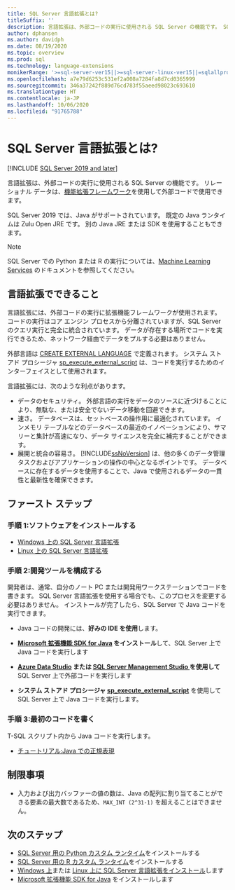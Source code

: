```yaml
---
title: SQL Server 言語拡張とは?
titleSuffix: ''
description: 言語拡張は、外部コードの実行に使用される SQL Server の機能です。 SQL Server 2019 では、Java、R、および Python がサポートされています。 リレーショナル データは、機能拡張フレームワークを使用して外部コードで使用できます。
author: dphansen
ms.author: davidph
ms.date: 08/19/2020
ms.topic: overview
ms.prod: sql
ms.technology: language-extensions
monikerRange: '>=sql-server-ver15||>=sql-server-linux-ver15||=sqlallproducts-allversions'
ms.openlocfilehash: a7e79d6253c531ef2a008a7284fa8d7cd0365999
ms.sourcegitcommit: 346a37242f889d76cd783f55aeed98023c693610
ms.translationtype: HT
ms.contentlocale: ja-JP
ms.lasthandoff: 10/06/2020
ms.locfileid: "91765788"
---
```

# <a name="what-is-sql-server-language-extensions"></a>SQL Server 言語拡張とは?
[!INCLUDE [SQL Server 2019 and later](../includes/applies-to-version/sqlserver2019.md)]

言語拡張は、外部コードの実行に使用される SQL Server の機能です。 リレーショナル データは、[機能拡張フレームワーク](concepts/extensibility-framework.md)を使用して外部コードで使用できます。

SQL Server 2019 では、Java がサポートされています。 既定の Java ランタイムは Zulu Open JRE です。 別の Java JRE または SDK を使用することもできます。

> [!NOTE]
> SQL Server での Python または R の実行については、[Machine Learning Services](../machine-learning/sql-server-machine-learning-services.md) のドキュメントを参照してください。

## <a name="what-you-can-do-with-language-extensions"></a>言語拡張でできること

言語拡張には、外部コードの実行に拡張機能フレームワークが使用されます。 コードの実行はコア エンジン プロセスから分離されていますが、SQL Server のクエリ実行と完全に統合されています。 データが存在する場所でコードを実行できるため、ネットワーク経由でデータをプルする必要はありません。

外部言語は [CREATE EXTERNAL LANGUAGE](../t-sql/statements/create-external-language-transact-sql.md) で定義されます。 システム ストアド プロシージャ [sp_execute_external_script](../relational-databases/system-stored-procedures/sp-execute-external-script-transact-sql.md) は、コードを実行するためのインターフェイスとして使用されます。

言語拡張には、次のような利点があります。

+ データのセキュリティ。 外部言語の実行をデータのソースに近づけることにより、無駄な、または安全でないデータ移動を回避できます。
+ 速さ。 データベースは、セットベースの操作用に最適化されています。 インメモリ テーブルなどのデータベースの最近のイノベーションにより、サマリーと集計が高速になり、データ サイエンスを完全に補完することができます。
+ 展開と統合の容易さ。 [!INCLUDE[ssNoVersion](../includes/ssnoversion-md.md)] は、他の多くのデータ管理タスクおよびアプリケーションの操作の中心となるポイントです。 データベースに存在するデータを使用することで、Java で使用されるデータの一貫性と最新性を確保できます。

## <a name="how-to-get-started"></a>ファースト ステップ

### <a name="step-1-install-the-software"></a>手順 1:ソフトウェアをインストールする

+ [Windows 上の SQL Server 言語拡張](install/install-sql-server-language-extensions-on-windows.md)
+ [Linux 上の SQL Server 言語拡張](../linux/sql-server-linux-setup-language-extensions.md)

### <a name="step-2-configure-a-development-tool"></a>手順 2:開発ツールを構成する

開発者は、通常、自分のノート PC または開発用ワークステーションでコードを書きます。 SQL Server 言語拡張を使用する場合でも、このプロセスを変更する必要はありません。 インストールが完了したら、SQL Server で Java コードを実行できます。

+ Java コードの開発には、**好みの IDE を使用**します。

+ **[Microsoft 拡張機能 SDK for Java](how-to/extensibility-sdk-java-sql-server.md) をインストール**して、SQL Server 上で Java コードを実行します

+ **[Azure Data Studio](../azure-data-studio/what-is.md) または [SQL Server Management Studio ](../ssms/sql-server-management-studio-ssms.md) を使用して** SQL Server 上で外部コードを実行します

+ **システム ストアド プロシージャ [sp_execute_external_script](../relational-databases/system-stored-procedures/sp-execute-external-script-transact-sql.md)** を使用して SQL Server 上で Java コードを実行します。

### <a name="step-3-write-your-first-code"></a>手順 3:最初のコードを書く

T-SQL スクリプト内から Java コードを実行します。

+ [チュートリアル:Java での正規表現](tutorials/search-for-string-using-regular-expressions-in-java.md)

## <a name="limitations"></a>制限事項

+ 入力および出力バッファーの値の数は、Java の配列に割り当てることができる要素の最大数であるため、`MAX_INT (2^31-1)` を超えることはできません。

## <a name="next-steps"></a>次のステップ

+ [SQL Server 用の Python カスタム ランタイム](../machine-learning/install/custom-runtime-python.md)をインストールする
+ [SQL Server 用の R カスタム ランタイム](../machine-learning/install/custom-runtime-r.md)をインストールする
+ [Windows 上](install/install-sql-server-language-extensions-on-windows.md)または [Linux 上に SQL Server 言語拡張をインストール](../linux/sql-server-linux-setup-language-extensions.md)します
+ [Microsoft 拡張機能 SDK for Java](how-to/extensibility-sdk-java-sql-server.md) をインストールします